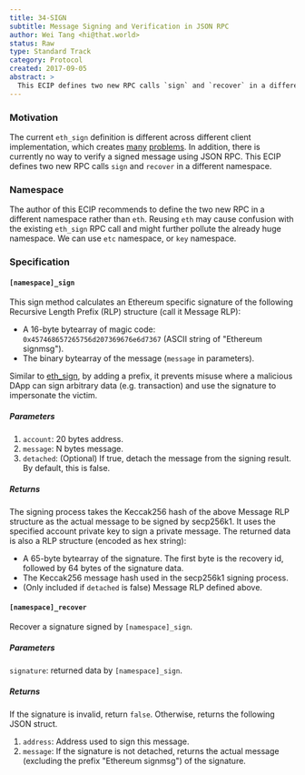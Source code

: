```yaml
---
title: 34-SIGN
subtitle: Message Signing and Verification in JSON RPC
author: Wei Tang <hi@that.world>
status: Raw
type: Standard Track
category: Protocol
created: 2017-09-05
abstract: >
  This ECIP defines two new RPC calls `sign` and `recover` in a different namespace.
---
```


### Motivation

The current `eth_sign` definition is different across different client implementation, which creates [many](https://github.com/ethereumproject/go-ethereum/issues/323) [problems](https://github.com/paritytech/parity/issues/5490). In addition, there is currently no way to verify a signed message using JSON RPC. This ECIP defines two new RPC calls `sign` and `recover` in a different namespace.

### Namespace

The author of this ECIP recommends to define the two new RPC in a different namespace rather than `eth`. Reusing `eth` may cause confusion with the existing `eth_sign` RPC call and might further pollute the already huge namespace. We can use `etc` namespace, or `key` namespace.

### Specification

#### `[namespace]_sign`

This sign method calculates an Ethereum specific signature of the following Recursive Length Prefix (RLP) structure (call it Message RLP):

* A 16-byte bytearray of magic code: `0x457468657265756d207369676e6d7367` (ASCII string of "Ethereum signmsg").
* The binary bytearray of the message (`message` in parameters).

Similar to [eth_sign](https://github.com/ethereum/wiki/wiki/JSON-RPC#eth_sign), by adding a prefix, it prevents misuse where a malicious DApp can sign arbitrary data (e.g. transaction) and use the signature to impersonate the victim.

##### Parameters

1. `account`: 20 bytes address.
2. `message`: N bytes message.
3. `detached`: (Optional) If true, detach the message from the signing result. By default, this is false.

##### Returns

The signing process takes the Keccak256 hash of the above Message RLP structure as the actual message to be signed by secp256k1. It uses the specified account private key to sign a private message. The returned data is also a RLP structure (encoded as hex string):

* A 65-byte bytearray of the signature. The first byte is the recovery id, followed by 64 bytes of the signature data.
* The Keccak256 message hash used in the secp256k1 signing process.
* (Only included if `detached` is false) Message RLP defined above.

#### `[namespace]_recover`

Recover a signature signed by `[namespace]_sign`.

##### Parameters

`signature`: returned data by `[namespace]_sign`.

##### Returns

If the signature is invalid, return `false`. Otherwise, returns the following JSON struct.

1. `address`: Address used to sign this message.
2. `message`: If the signature is not detached, returns the actual message (excluding the prefix "Ethereum signmsg") of the signature.
